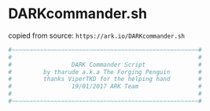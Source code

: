 # DARKcommander.sh

copied from source: ```https://ark.io/DARKcommander.sh```

```bash
#~~~~~~~~~~~~~~~~~~~~~~~~~~~~~~~~~~~~~~~~~~~~~~~~~~~~~#
#                                                     #
#                 DARK Commander Script               #
#         by tharude a.k.a The Forging Penguin        #
#         thanks ViperTKD for the helping hand        #
#                 19/01/2017 ARK Team                 #
#                                                     #
#~~~~~~~~~~~~~~~~~~~~~~~~~~~~~~~~~~~~~~~~~~~~~~~~~~~~~#
````
